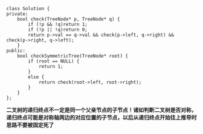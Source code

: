 ```
class Solution {
private:
    bool check(TreeNode* p, TreeNode* q) {
        if (!p && !q)return 1;
        if (!p || !q)return 0;
        return p->val == q->val && check(p->left, q->right) && check(p->right, q->left);
    }
public:
    bool checkSymmetricTree(TreeNode* root) {
        if (root == NULL) {
            return 1;
        }
        else {
            return check(root->left, root->right);
        }
    }
};
```

**二叉树的递归终点不一定是同一个父亲节点的子节点！诸如判断二叉树是否对称，递归终点可能是对称轴两边的对应位置的子节点，以后从递归终点开始往上推导时思路不要被固定死了**

